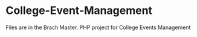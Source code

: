 # College-Event-Management
Files are in the Brach Master.
PHP project for College Events Management
